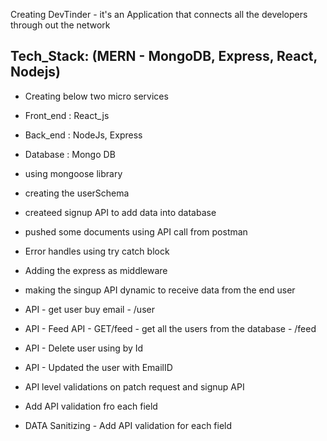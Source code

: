 Creating DevTinder - it's an Application that connects all the developers through out the network

Tech_Stack: (MERN - MongoDB, Express, React, Nodejs)
-
- Creating below two micro services 
- Front_end : React_js
- Back_end : NodeJs, Express
- Database : Mongo DB

- using mongoose library
- creating the userSchema
- createed signup API to add data into database
- pushed some documents using API call from postman
- Error handles using try catch block
- Adding the express as middleware
- making the singup API dynamic to receive data from the end user
- API - get user buy email - /user
- API - Feed API - GET/feed - get all the users from the database - /feed
- API - Delete user using by Id
- API - Updated the user with EmailID
- API level validations on patch request and signup API
- Add API validation fro each field 
- DATA Sanitizing - Add API validation for each field 